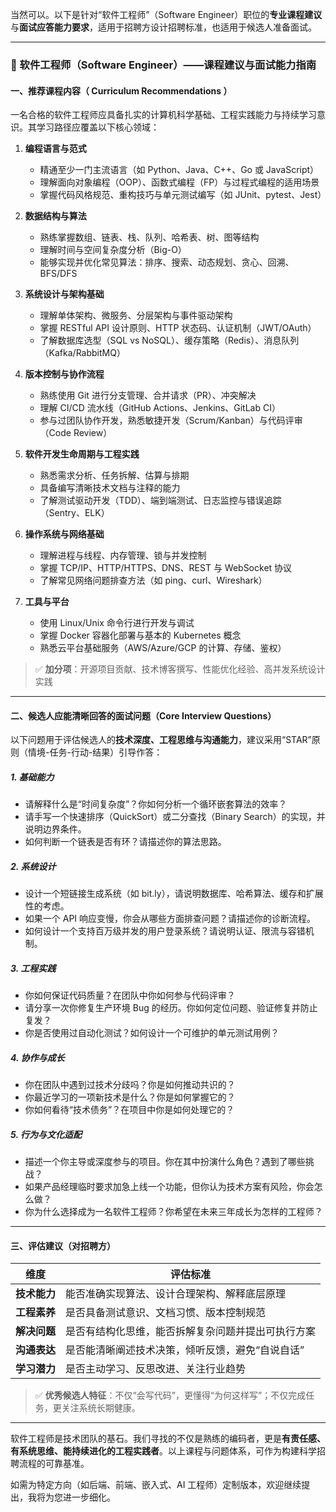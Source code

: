 当然可以。以下是针对“软件工程师”（Software Engineer）职位的**专业课程建议**与**面试应答能力要求**，适用于招聘方设计招聘标准，也适用于候选人准备面试。

---

### 🎯 软件工程师（Software Engineer）——课程建议与面试能力指南

#### 一、推荐课程内容（ Curriculum Recommendations ）

一名合格的软件工程师应具备扎实的计算机科学基础、工程实践能力与持续学习意识。其学习路径应覆盖以下核心领域：

1. **编程语言与范式**  
   - 精通至少一门主流语言（如 Python、Java、C++、Go 或 JavaScript）  
   - 理解面向对象编程（OOP）、函数式编程（FP）与过程式编程的适用场景  
   - 掌握代码风格规范、重构技巧与单元测试编写（如 JUnit、pytest、Jest）

2. **数据结构与算法**  
   - 熟练掌握数组、链表、栈、队列、哈希表、树、图等结构  
   - 理解时间与空间复杂度分析（Big-O）  
   - 能够实现并优化常见算法：排序、搜索、动态规划、贪心、回溯、BFS/DFS

3. **系统设计与架构基础**  
   - 理解单体架构、微服务、分层架构与事件驱动架构  
   - 掌握 RESTful API 设计原则、HTTP 状态码、认证机制（JWT/OAuth）  
   - 了解数据库选型（SQL vs NoSQL）、缓存策略（Redis）、消息队列（Kafka/RabbitMQ）

4. **版本控制与协作流程**  
   - 熟练使用 Git 进行分支管理、合并请求（PR）、冲突解决  
   - 理解 CI/CD 流水线（GitHub Actions、Jenkins、GitLab CI）  
   - 参与过团队协作开发，熟悉敏捷开发（Scrum/Kanban）与代码评审（Code Review）

5. **软件开发生命周期与工程实践**  
   - 熟悉需求分析、任务拆解、估算与排期  
   - 具备编写清晰技术文档与注释的能力  
   - 了解测试驱动开发（TDD）、端到端测试、日志监控与错误追踪（Sentry、ELK）

6. **操作系统与网络基础**  
   - 理解进程与线程、内存管理、锁与并发控制  
   - 掌握 TCP/IP、HTTP/HTTPS、DNS、REST 与 WebSocket 协议  
   - 了解常见网络问题排查方法（如 ping、curl、Wireshark）

7. **工具与平台**  
   - 使用 Linux/Unix 命令行进行开发与调试  
   - 掌握 Docker 容器化部署与基本的 Kubernetes 概念  
   - 熟悉云平台基础服务（AWS/Azure/GCP 的计算、存储、鉴权）

> ✅ **加分项**：开源项目贡献、技术博客撰写、性能优化经验、高并发系统设计实践

---

#### 二、候选人应能清晰回答的面试问题（Core Interview Questions）

以下问题用于评估候选人的**技术深度、工程思维与沟通能力**，建议采用“STAR”原则（情境-任务-行动-结果）引导作答：

##### 1. 基础能力
- 请解释什么是“时间复杂度”？你如何分析一个循环嵌套算法的效率？
- 请手写一个快速排序（QuickSort）或二分查找（Binary Search）的实现，并说明边界条件。
- 如何判断一个链表是否有环？请描述你的算法思路。

##### 2. 系统设计
- 设计一个短链接生成系统（如 bit.ly），请说明数据库、哈希算法、缓存和扩展性的考虑。
- 如果一个 API 响应变慢，你会从哪些方面排查问题？请描述你的诊断流程。
- 如何设计一个支持百万级并发的用户登录系统？请说明认证、限流与容错机制。

##### 3. 工程实践
- 你如何保证代码质量？在团队中你如何参与代码评审？
- 请分享一次你修复生产环境 Bug 的经历。你如何定位问题、验证修复并防止复发？
- 你是否使用过自动化测试？如何设计一个可维护的单元测试用例？

##### 4. 协作与成长
- 你在团队中遇到过技术分歧吗？你是如何推动共识的？
- 你最近学习的一项新技术是什么？你是如何掌握它的？
- 你如何看待“技术债务”？在项目中你是如何处理它的？

##### 5. 行为与文化适配
- 描述一个你主导或深度参与的项目。你在其中扮演什么角色？遇到了哪些挑战？
- 如果产品经理临时要求加急上线一个功能，但你认为技术方案有风险，你会怎么做？
- 你为什么选择成为一名软件工程师？你希望在未来三年成长为怎样的工程师？

---

#### 三、评估建议（对招聘方）

| 维度 | 评估标准 |
|------|----------|
| **技术能力** | 能否准确实现算法、设计合理架构、解释底层原理 |
| **工程素养** | 是否具备测试意识、文档习惯、版本控制规范 |
| **解决问题** | 是否有结构化思维，能否拆解复杂问题并提出可执行方案 |
| **沟通表达** | 是否能清晰阐述技术决策，倾听反馈，避免“自说自话” |
| **学习潜力** | 是否主动学习、反思改进、关注行业趋势 |

> ✅ **优秀候选人特征**：不仅“会写代码”，更懂得“为何这样写”；不仅完成任务，更关注系统长期健康。

---

软件工程师是技术团队的基石。我们寻找的不仅是熟练的编码者，更是**有责任感、有系统思维、能持续进化的工程实践者**。以上课程与问题体系，可作为构建科学招聘流程的可靠基准。

如需为特定方向（如后端、前端、嵌入式、AI 工程师）定制版本，欢迎继续提出，我将为您进一步细化。